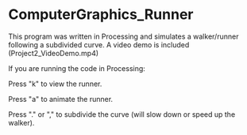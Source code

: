 ﻿# ComputerGraphics_Runner
 
 This program was written in Processing and simulates a walker/runner following a subdivided curve. A video demo is included (Project2_VideoDemo.mp4)
 
 If you are running the code in Processing: 
 
 Press "k" to view the runner.
 
 Press "a" to animate the runner.
 
 Press "." or "," to subdivide the curve (will slow down or speed up the walker).
